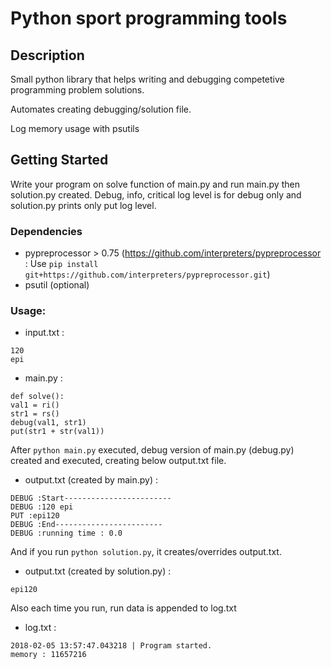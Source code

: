# Python sport programming tools

## Description

Small python library that helps writing and debugging competetive
programming problem solutions.

Automates creating debugging/solution file.

Log memory usage with psutils

## Getting Started
Write your program on solve function of main.py and run main.py then
solution.py created. Debug, info, critical log level is for debug only
and solution.py prints only put log level.

### Dependencies
 - pypreprocessor > 0.75 
 (https://github.com/interpreters/pypreprocessor : Use `pip install git+https://github.com/interpreters/pypreprocessor.git`)
 - psutil (optional)

### Usage:
- input.txt :
```text
120
epi
```

- main.py :
```text
def solve():
val1 = ri()
str1 = rs()
debug(val1, str1)
put(str1 + str(val1))
```

After `python main.py` executed, debug version of main.py (debug.py)
created and executed, creating below output.txt file.

- output.txt (created by main.py) :
```text
DEBUG :Start------------------------
DEBUG :120 epi
PUT :epi120
DEBUG :End------------------------
DEBUG :running time : 0.0
```

And if you run `python solution.py`, it creates/overrides output.txt.

- output.txt (created by solution.py) :
```text
epi120
```
Also each time you run, run data is appended to log.txt
- log.txt :
```text
2018-02-05 13:57:47.043218 | Program started.
memory : 11657216
```
